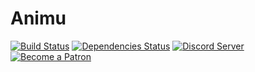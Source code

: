 # Animu

[![Build Status](https://travis-ci.org/LightYagami200/Animu.svg?branch=master)](https://travis-ci.org/LightYagami200/Animu) [![Dependencies Status](https://david-dm.org/LightYagami200/Animu.svg)](https://david-dm.org/LightYagami200/Animu) [![Discord Server](https://discordapp.com/api/guilds/556442896719544320/embed.png)](https://discord.gg/JGsgBsN) [![Become a Patron](https://img.shields.io/badge/patreon-donate-orange.svg)](https://www.patreon.com/Aldovia)

